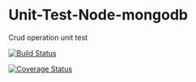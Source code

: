 # Unit-Test-Node-mongodb

Crud operation unit test

[![Build Status](https://travis-ci.org/waletayo/Unit-Test-Node-mongodb.svg?branch=master)](https://travis-ci.org/waletayo/Unit-Test-Node-mongodb)

[![Coverage Status](https://coveralls.io/repos/github/waletayo/Unit-Test-Node-mongodb/badge.svg?branch=master)](https://coveralls.io/github/waletayo/Unit-Test-Node-mongodb?branch=master)
